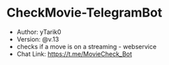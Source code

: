 # CheckMovie-TelegramBot
- Author: yTarik0
- Version: @v.13
- checks if a move is on a streaming - webservice
- Chat Link: https://t.me/MovieCheck_Bot

